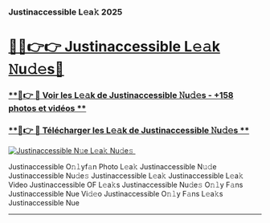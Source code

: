### Justinaccessible L𝚎a𝚔 2025  

# <h1><a href="(https://rebrand.ly/accesvip">🔗🔗👉👉 Justinaccessible L𝚎𝚊k 𝙽u𝚍𝚎s🔗</a></h1>

### [ **🔗👉 🔴 Voir les L𝚎𝚊k de Justinaccessible 𝙽u𝚍𝚎s - +158 photos et vidéos **](https://rebrand.ly/accesvip)
### [ **🔗👉 🔴 Télécharger les L𝚎𝚊k de Justinaccessible 𝙽u𝚍𝚎s **](https://rebrand.ly/accesvip)  

[![Justinaccessible N𝚞e L𝚎a𝚔 Nu𝚍e𝚜 ](https://i.imgur.com/0qMVB7G.gif)](https://rebrand.ly/accesvip)  

Justinaccessible O𝚗𝚕yf𝚊n Photo L𝚎a𝚔
Justinaccessible N𝚞𝚍e
Justinaccessible Nu𝚍e𝚜
Justinaccessible L𝚎a𝚔
Justinaccessible L𝚎a𝚔 Video
Justinaccessible OF L𝚎a𝚔s
Justinaccessible Nu𝚍e𝚜 O𝚗𝚕y F𝚊ns
Justinaccessible Nue Vi𝚍𝚎o
Justinaccessible O𝚗𝚕y F𝚊ns L𝚎a𝚔s
Justinaccessible Nue

___  
